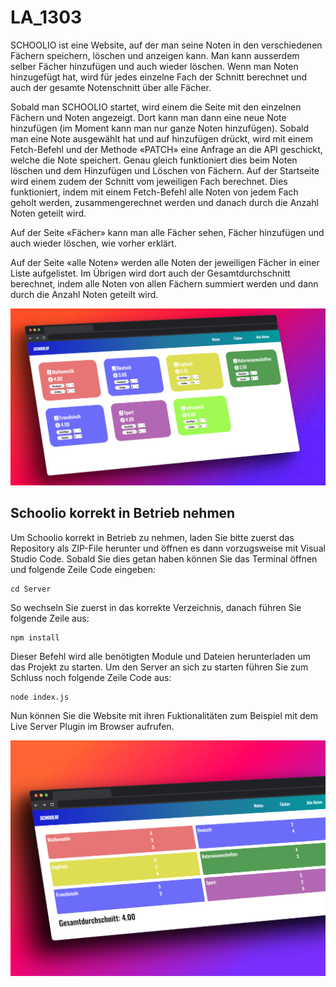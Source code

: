 # LA_1303

SCHOOLIO ist eine Website, auf der man seine Noten in den verschiedenen Fächern speichern, löschen und anzeigen kann. Man kann ausserdem selber Fächer hinzufügen und auch wieder löschen. Wenn man Noten hinzugefügt hat, wird für jedes einzelne Fach der Schnitt berechnet und auch der gesamte Notenschnitt über alle Fächer.

Sobald man SCHOOLIO startet, wird einem die Seite mit den einzelnen Fächern und Noten angezeigt. Dort kann man dann eine neue Note hinzufügen (im Moment kann man nur ganze Noten hinzufügen). Sobald man eine Note ausgewählt hat und auf hinzufügen drückt, wird mit einem Fetch-Befehl und der Methode «PATCH» eine Anfrage an die API geschickt, welche die Note speichert. Genau gleich funktioniert dies beim Noten löschen und dem Hinzufügen und Löschen von Fächern. Auf der Startseite wird einem zudem der Schnitt vom jeweiligen Fach berechnet. Dies funktioniert, indem mit einem Fetch-Befehl alle Noten von jedem Fach geholt werden, zusammengerechnet werden und danach durch die Anzahl Noten geteilt wird. 

Auf der Seite «Fächer» kann man alle Fächer sehen, Fächer hinzufügen und auch wieder löschen, wie vorher erklärt.

Auf der Seite «alle Noten» werden alle Noten der jeweiligen Fächer in einer Liste aufgelistet. Im Übrigen wird dort auch der Gesamtdurchschnitt berechnet, indem alle Noten von allen Fächern summiert werden und dann durch die Anzahl Noten geteilt wird.

![Schoolio Display](https://github.com/oli-kis/olikis-images/blob/oli-kis/874shots_so.png)

## Schoolio korrekt in Betrieb nehmen

Um Schoolio korrekt in Betrieb zu nehmen, laden Sie bitte zuerst das Repository als ZIP-File herunter und öffnen es dann vorzugsweise mit Visual Studio Code.
Sobald Sie dies getan haben können Sie das Terminal öffnen und folgende Zeile Code eingeben:

```
cd Server
```
So wechseln Sie zuerst in das korrekte Verzeichnis, danach führen Sie folgende Zeile aus:

```
npm install
```

Dieser Befehl wird alle benötigten Module und Dateien herunterladen um das Projekt zu starten.
Um den Server an sich zu starten führen Sie zum Schluss noch folgende Zeile Code aus:

```
node index.js
```

Nun können Sie die Website mit ihren Fuktionalitäten zum Beispiel mit dem Live Server Plugin im Browser aufrufen.

![Schoolio Display](https://github.com/oli-kis/olikis-images/blob/oli-kis/0shots_so.png)
